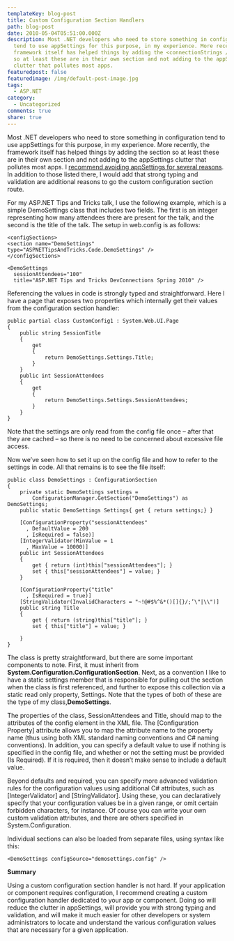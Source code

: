 ```yaml
---
templateKey: blog-post
title: Custom Configuration Section Handlers
path: blog-post
date: 2010-05-04T05:51:00.000Z
description: Most .NET developers who need to store something in configuration
  tend to use appSettings for this purpose, in my experience. More recently, the
  framework itself has helped things by adding the <connectionStrings /> section
  so at least these are in their own section and not adding to the appSettings
  clutter that pollutes most apps.
featuredpost: false
featuredimage: /img/default-post-image.jpg
tags:
  - ASP.NET
category:
  - Uncategorized
comments: true
share: true
---
```

Most .NET developers who need to store something in configuration tend to use appSettings for this purpose, in my experience. More recently, the framework itself has helped things by adding the <connectionStrings /> section so at least these are in their own section and not adding to the appSettings clutter that pollutes most apps. I [recommend avoiding appSettings for several reasons](https://ardalis.com/avoid-appsettings-usage-in-controls-or-shared-libraries). In addition to those listed there, I would add that strong typing and validation are additional reasons to go the custom configuration section route.

For my ASP.NET Tips and Tricks talk, I use the following example, which is a simple DemoSettings class that includes two fields. The first is an integer representing how many attendees there are present for the talk, and the second is the title of the talk. The setup in web.config is as follows:

```
<configSections>
<section name="DemoSettings" type="ASPNETTipsAndTricks.Code.DemoSettings" />
</configSections>
 
<DemoSettings 
  sessionAttendees="100" 
  title="ASP.NET Tips and Tricks DevConnections Spring 2010" />
```

Referencing the values in code is strongly typed and straightforward. Here I have a page that exposes two properties which internally get their values from the configuration section handler:

```
public partial class CustomConfig1 : System.Web.UI.Page
{
    public string SessionTitle
    {
        get
        {
            return DemoSettings.Settings.Title;
        }
    }
    public int SessionAttendees
    {
        get
        {
            return DemoSettings.Settings.SessionAttendees;
        }
    }
}
```

Note that the settings are only read from the config file once – after that they are cached – so there is no need to be concerned about excessive file access.

Now we’ve seen how to set it up on the config file and how to refer to the settings in code. All that remains is to see the file itself:

```
public class DemoSettings : ConfigurationSection
{
    private static DemoSettings settings = 
        ConfigurationManager.GetSection("DemoSettings") as DemoSettings;
    public static DemoSettings Settings{ get { return settings;} }
 
    [ConfigurationProperty("sessionAttendees"
      , DefaultValue = 200
      , IsRequired = false)]
    [IntegerValidator(MinValue = 1
      , MaxValue = 10000)]
    public int SessionAttendees
    {
        get { return (int)this["sessionAttendees"]; }
        set { this["sessionAttendees"] = value; }
    }
 
    [ConfigurationProperty("title"
      , IsRequired = true)]
    [StringValidator(InvalidCharacters = "~!@#$%^&*()[]{}/;’\"|\\")]
    public string Title
    {
        get { return (string)this["title"]; }
        set { this["title"] = value; }
 
    }
}
```

The class is pretty straightforward, but there are some important components to note. First, it must inherit from **System.Configuration.ConfigurationSection**. Next, as a convention I like to have a static settings member that is responsible for pulling out the section when the class is first referenced, and further to expose this collection via a static read only property, Settings. Note that the types of both of these are the type of my class,**DemoSettings**.

The properties of the class, SessionAttendees and Title, should map to the attributes of the config element in the XML file. The \[Configuration Property] attribute allows you to map the attribute name to the property name (thus using both XML standard naming conventions and C# naming conventions). In addition, you can specify a default value to use if nothing is specified in the config file, and whether or not the setting must be provided (Is Required). If it is required, then it doesn’t make sense to include a default value.

Beyond defaults and required, you can specify more advanced validation rules for the configuration values using additional C# attributes, such as \[IntegerValidator] and \[StringValidator]. Using these, you can declaratively specify that your configuration values be in a given range, or omit certain forbidden characters, for instance. Of course you can write your own custom validation attributes, and there are others specified in System.Configuration.

Individual sections can also be loaded from separate files, using syntax like this:

```
<DemoSettings configSource="demosettings.config" />
```

**Summary**

Using a custom configuration section handler is not hard. If your application or component requires configuration, I recommend creating a custom configuration handler dedicated to your app or component. Doing so will reduce the clutter in appSettings, will provide you with strong typing and validation, and will make it much easier for other developers or system administrators to locate and understand the various configuration values that are necessary for a given application.